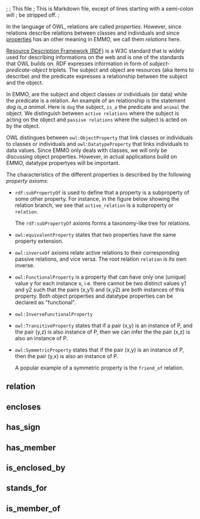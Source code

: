 ;
; This file
; This is Markdown file, except of lines starting with a semi-colon will
; be stripped off.
;

In the language of OWL, relations are called *properties*.  However,
since relations describe relations between classes and individuals and
since [properties](#Properties) has an other meaning in EMMO, we call
them *relations* here.

[Resource Description Framework (RDF)][RDF] is a W3C standard that is
widely used for describing informations on the web and is one of the
standards that OWL builds on.  RDF expresses information in form of
*subject-predicate-object* triplets.  The subject and object are
resources (aka items to describe) and the predicate expresses a
relationship between the subject and the object.

In EMMO, are the subject and object classes or individuals (or data)
while the predicate is a relation.  An example of an relationship is
the statement *dog is_a animal*.  Here is `dog` the subject, `is_a`
the predicate and `animal` the object.  We distinguish between
`active relations` where the subject is acting on the object and
`passive relations` where the subject is acted on by the object.

OWL distingues between `owl:ObjectProperty` that link classes or
individuals to classes or individuals and `owl:DatatypeProperty` that
links individuals to data values.  Since EMMO only deals with classes,
we will only be discussing object properties.  However, in actual
applications build on EMMO, datatype propertyes will be important.

The characteristics of the different properties is described by
the following *property axioms*:

- `rdf:subPropertyOf` is used to define that a property is a
  subproperty of some other property.  For instance, in the figure
  below showing the relation branch, we see that `active_relation` is
  a subproperty or `relation`.

  The `rdf:subPropertyOf` axioms forms a taxonomy-like tree for relations.

<!--
- `rdfs:domain` is not used in EMMO.

- `rdfs:range` is not used in EMMO.
-->

- `owl:equivalentProperty` states that two properties have the same
  property extension.

- `owl:inverseOf` axioms relate active relations to their corresponding
  passive relations, and vice versa. The root relation `relation` is its
  own inverse.

- `owl:FunctionalProperty` is a property that can have only one
  (unique) value y for each instance x, i.e. there cannot be two
  distinct values y1 and y2 such that the pairs (x,y1) and (x,y2) are
  both instances of this property. Both object properties and datatype
  properties can be declared as "functional".

- `owl:InverseFunctionalProperty`

- `owl:TransitiveProperty` states that if a pair (x,y) is an instance
  of P, and the pair (y,z) is also instance of P, then we can infer
  the the pair (x,z) is also an instance of P.

- `owl:SymmetricProperty` states that if the pair (x,y) is an instance of P,
  then the pair (y,x) is also an instance of P.

  A popular example of a symmetric property is the `friend_of` relation.



## relation

## encloses

## has_sign

## has_member


## is_enclosed_by

## stands_for

## is_member_of



[RDF]: https://en.wikipedia.org/wiki/Resource_Description_Framework
